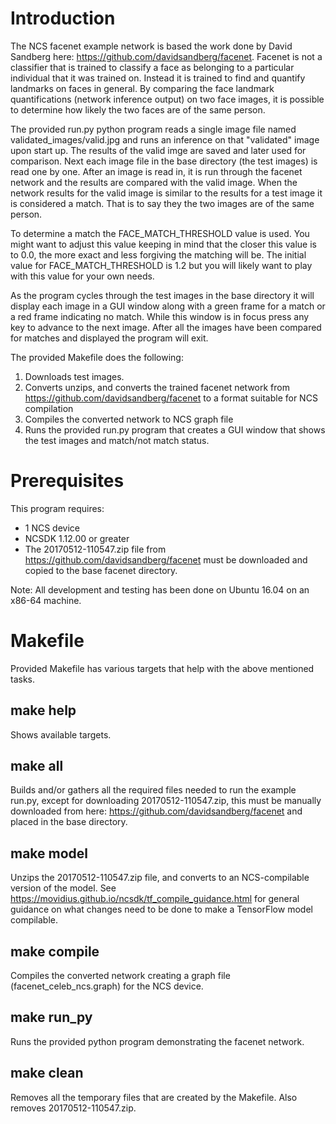 # Introduction
The NCS facenet example network is based the work done by David Sandberg here: https://github.com/davidsandberg/facenet.
Facenet is not a classifier that is trained to classify a face as belonging to a particular individual that it was trained on.  Instead it is trained to find and quantify landmarks on faces in general.  By comparing the face landmark quantifications (network inference output) on two face images, it is possible to determine how likely the two faces are of the same person.

The provided run.py python program reads a single image file named validated_images/valid.jpg and runs an inference on that "validated" image upon start up.  The results of the valid imge are saved and later used for comparison.  Next each image file in the base directory (the test images) is read one by one.  After an image is read in, it is run through the facenet network and the results are compared with the valid image.  When the network results for the valid image is similar to the results for a test image it is considered a match.  That is to say they the two images are of the same person. 

To determine a match the FACE_MATCH_THRESHOLD value is used.  You might want to adjust this value keeping in mind that the closer this value is to 0.0, the more exact and less forgiving the matching will be.  The initial value for FACE_MATCH_THRESHOLD is 1.2 but you will likely want to play with this value for your own needs.

As the program cycles through the test images in the base directory it will display each image in a GUI window along with a green frame for a match or a red frame indicating no match.  While this window is in focus press any key to advance to the next image.  After all the images have been compared for matches and displayed the program will exit.

The provided Makefile does the following:
1. Downloads test images.
2. Converts unzips, and converts the trained facenet network from https://github.com/davidsandberg/facenet to a format suitable for NCS compilation
3. Compiles the converted network to NCS graph file
4. Runs the provided run.py program that creates a GUI window that shows the test images and match/not match status.

# Prerequisites
This program requires:
- 1 NCS device
- NCSDK 1.12.00 or greater
- The 20170512-110547.zip file from https://github.com/davidsandberg/facenet must be downloaded and copied to the base facenet directory.

Note: All development and testing has been done on Ubuntu 16.04 on an x86-64 machine.

# Makefile
Provided Makefile has various targets that help with the above mentioned tasks.

## make help
Shows available targets.

## make all
Builds and/or gathers all the required files needed to run the example run.py, except for downloading 20170512-110547.zip, this must be manually downloaded from here: https://github.com/davidsandberg/facenet and placed in the base directory.

## make model
Unzips the 20170512-110547.zip file, and converts to an NCS-compilable version of the model.  See https://movidius.github.io/ncsdk/tf_compile_guidance.html for general guidance on what changes need to be done to make a TensorFlow model compilable. 

## make compile
Compiles the converted network creating a graph file (facenet_celeb_ncs.graph) for the NCS device.

## make run_py
Runs the provided python program demonstrating the facenet network.

## make clean
Removes all the temporary files that are created by the Makefile.  Also removes 20170512-110547.zip.

